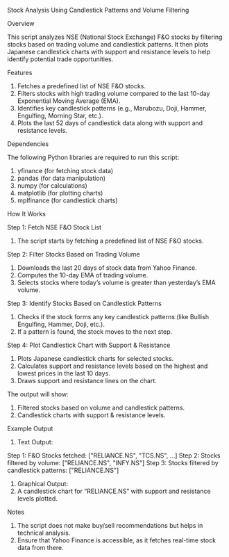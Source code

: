 Stock Analysis Using Candlestick Patterns and Volume Filtering

Overview

This script analyzes NSE (National Stock Exchange) F&O stocks by filtering stocks based on trading volume and candlestick patterns. It then plots Japanese candlestick charts with support and resistance levels to help identify potential trade opportunities.

Features
1. Fetches a predefined list of NSE F&O stocks.
2. Filters stocks with high trading volume compared to the last 10-day Exponential Moving Average (EMA).
3. Identifies key candlestick patterns (e.g., Marubozu, Doji, Hammer, Engulfing, Morning Star, etc.).
4. Plots the last 52 days of candlestick data along with support and resistance levels.

Dependencies

The following Python libraries are required to run this script:
1. yfinance (for fetching stock data)
2. pandas (for data manipulation)
3. numpy (for calculations)
4. matplotlib (for plotting charts)
5. mplfinance (for candlestick charts)


How It Works

Step 1: Fetch NSE F&O Stock List
1. The script starts by fetching a predefined list of NSE F&O stocks.

Step 2: Filter Stocks Based on Trading Volume
1. Downloads the last 20 days of stock data from Yahoo Finance.
2. Computes the 10-day EMA of trading volume.
3. Selects stocks where today’s volume is greater than yesterday’s EMA volume.

Step 3: Identify Stocks Based on Candlestick Patterns
1. Checks if the stock forms any key candlestick patterns (like Bullish Engulfing, Hammer, Doji, etc.).
2. If a pattern is found, the stock moves to the next step.

Step 4: Plot Candlestick Chart with Support & Resistance
1. Plots Japanese candlestick charts for selected stocks.
2. Calculates support and resistance levels based on the highest and lowest prices in the last 10 days.
3. Draws support and resistance lines on the chart.


The output will show:
1. Filtered stocks based on volume and candlestick patterns.
2. Candlestick charts with support & resistance levels.

Example Output
1. Text Output:

Step 1: F&O Stocks fetched: ["RELIANCE.NS", "TCS.NS", ...]
Step 2: Stocks filtered by volume: ["RELIANCE.NS", "INFY.NS"]
Step 3: Stocks filtered by candlestick patterns: ["RELIANCE.NS"]

1. Graphical Output:
2. A candlestick chart for “RELIANCE.NS” with support and resistance levels plotted.

Notes
1. The script does not make buy/sell recommendations but helps in technical analysis.
2. Ensure that Yahoo Finance is accessible, as it fetches real-time stock data from there.
